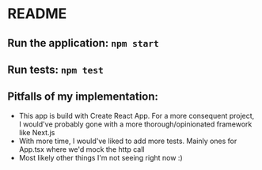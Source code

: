 # README

## Run the application: `npm start`
## Run tests: `npm test`

## Pitfalls of my implementation:

- This app is build with Create React App. For a more consequent project, I would've probably gone with a more thorough/opinionated framework like Next.js
- With more time, I would've liked to add more tests. Mainly ones for App.tsx where we'd mock the http call
- Most likely other things I'm not seeing right now :)